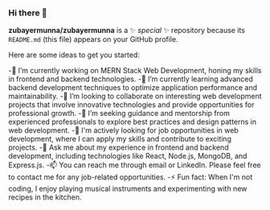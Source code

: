 ### Hi there 👋


**zubayermunna/zubayermunna** is a ✨ _special_ ✨ repository because its `README.md` (this file) appears on your GitHub profile.

Here are some ideas to get you started:

-🔭 I’m currently working on MERN Stack Web Development, honing my skills in frontend and backend technologies.
-🌱 I’m currently learning advanced backend development techniques to optimize application performance and maintainability.
-👯 I’m looking to collaborate on interesting web development projects that involve innovative technologies and provide opportunities for professional growth.
-🤔 I’m seeking guidance and mentorship from experienced professionals to explore best practices and design patterns in web development.
-💼 I'm actively looking for job opportunities in web development, where I can apply my skills and contribute to exciting projects.
-💬 Ask me about my experience in frontend and backend development, including technologies like React, Node.js, MongoDB, and Express.js.
-📫 You can reach me through email or LinkedIn. Please feel free to contact me for any job-related opportunities.
-⚡ Fun fact: When I'm not coding, I enjoy playing musical instruments and experimenting with new recipes in the kitchen.

